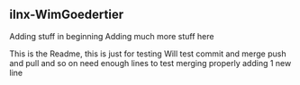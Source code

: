 ## ilnx-WimGoedertier

Adding stuff in beginning
Adding much more stuff here

This is the Readme, this is just for testing
Will test commit and merge
push and pull
and so on
need enough lines
to test 
merging properly
adding 1 new line

